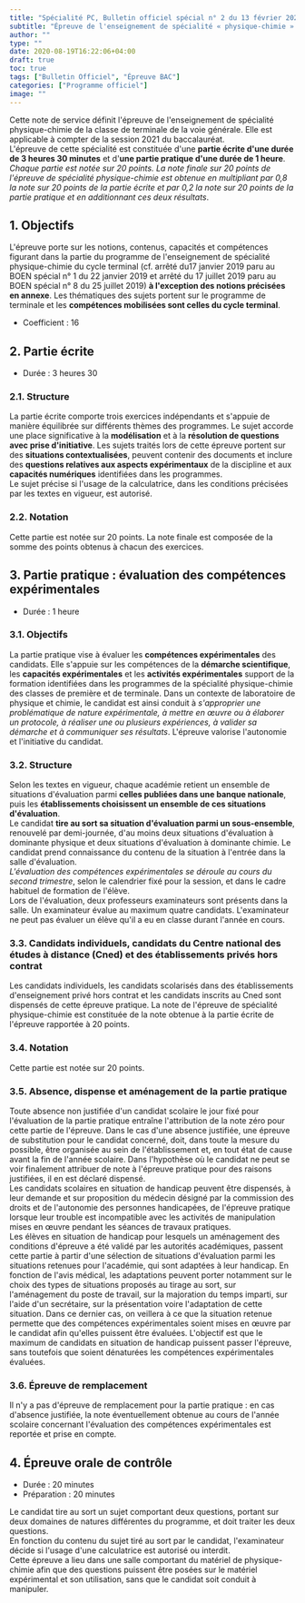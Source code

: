 ```yaml
---
title: "Spécialité PC, Bulletin officiel spécial n° 2 du 13 février 2020"
subtitle: "Épreuve de l'enseignement de spécialité « physique-chimie » de la classe de terminale de la voie générale à compter de la session 2021 de l'examen du baccalauréat"
author: ""
type: ""
date: 2020-08-19T16:22:06+04:00
draft: true
toc: true
tags: ["Bulletin Officiel", "Épreuve BAC"]
categories: ["Programme officiel"]
image: ""
---
```


Cette note de service définit l'épreuve de l'enseignement de spécialité physique-chimie de la classe de terminale de la voie générale. Elle est applicable à compter de la session 2021 du baccalauréat.  
L'épreuve de cette spécialité est constituée d'une **partie écrite d'une durée de 3 heures 30 minutes** et d'**une partie pratique d'une durée de 1 heure**. *Chaque partie est notée sur 20 points. La note finale sur 20 points de l'épreuve de spécialité physique-chimie est obtenue en multipliant par 0,8 la note sur 20 points de la partie écrite et par 0,2 la note sur 20 points de la partie pratique et en additionnant ces deux résultats*.

## 1. Objectifs

L'épreuve porte sur les notions, contenus, capacités et compétences figurant dans la partie du programme de l'enseignement de spécialité physique-chimie du cycle terminal (cf. arrêté du17 janvier 2019 paru au BOEN spécial n° 1 du 22 janvier 2019 et arrêté du 17 juillet 2019 paru au BOEN spécial n° 8 du 25 juillet 2019) **à l'exception des notions précisées en annexe**. Les thématiques des sujets portent sur le programme de terminale et les **compétences mobilisées sont celles du cycle terminal**.

- Coefficient : 16

## 2. Partie écrite

- Durée : 3 heures 30

### 2.1. Structure

La partie écrite comporte trois exercices indépendants et s'appuie de manière équilibrée sur différents thèmes des programmes. Le sujet accorde une place significative à la **modélisation** et à la **résolution de questions avec prise d'initiative**. Les sujets traités lors de cette épreuve portent sur des **situations contextualisées**, peuvent contenir des documents et inclure des **questions relatives aux aspects expérimentaux** de la discipline et aux **capacités numériques** identifiées dans les programmes.  
Le sujet précise si l'usage de la calculatrice, dans les conditions précisées par les textes en vigueur, est autorisé.

### 2.2. Notation

Cette partie est notée sur 20 points. La note finale est composée de la somme des points obtenus à chacun des exercices.

## 3. Partie pratique : évaluation des compétences expérimentales

- Durée : 1 heure

### 3.1. Objectifs

La partie pratique vise à évaluer les **compétences expérimentales** des candidats. Elle s'appuie sur les compétences de la **démarche scientifique**, les **capacités expérimentales** et les **activités expérimentales** support de la formation identifiées dans les programmes de la spécialité physique-chimie des classes de première et de terminale. Dans un contexte de laboratoire de physique et chimie, le candidat est ainsi conduit à *s'approprier une problématique de nature expérimentale, à mettre en œuvre ou à élaborer un protocole, à réaliser une ou plusieurs expériences, à valider sa démarche et à communiquer ses résultats*. L'épreuve valorise l'autonomie et l'initiative du candidat.

### 3.2. Structure

Selon les textes en vigueur, chaque académie retient un ensemble de situations d'évaluation parmi **celles publiées dans une banque nationale**, puis les **établissements choisissent un ensemble de ces situations d'évaluation**.  
Le candidat **tire au sort sa situation d'évaluation parmi un sous-ensemble**, renouvelé par demi-journée, d'au moins deux situations d'évaluation à dominante physique et deux situations d'évaluation à dominante chimie. Le candidat prend connaissance du contenu de la situation à l'entrée dans la salle d'évaluation.  
*L'évaluation des compétences expérimentales se déroule au cours du second trimestre*, selon le calendrier fixé pour la session, et dans le cadre habituel de formation de l'élève.  
Lors de l'évaluation, deux professeurs examinateurs sont présents dans la salle. Un examinateur évalue au maximum quatre candidats. L'examinateur ne peut pas évaluer un élève qu'il a eu en classe durant l'année en cours.

### 3.3. Candidats individuels, candidats du Centre national des études à distance (Cned) et des établissements privés hors contrat

Les candidats individuels, les candidats scolarisés dans des établissements d'enseignement privé hors contrat et les candidats inscrits au Cned sont dispensés de cette épreuve pratique. La note de l'épreuve de spécialité physique-chimie est constituée de la note obtenue à la partie écrite de l'épreuve rapportée à 20 points.

### 3.4. Notation

Cette partie est notée sur 20 points.

### 3.5. Absence, dispense et aménagement de la partie pratique

Toute absence non justifiée d'un candidat scolaire le jour fixé pour l'évaluation de la partie pratique entraîne l'attribution de la note zéro pour cette partie de l'épreuve. Dans le cas d'une absence justifiée, une épreuve de substitution pour le candidat concerné, doit, dans toute la mesure du possible, être organisée au sein de l'établissement et, en tout état de cause avant la fin de l'année scolaire. Dans l'hypothèse où le candidat ne peut se voir finalement attribuer de note à l'épreuve pratique pour des raisons justifiées, il en est déclaré dispensé.  
Les candidats scolaires en situation de handicap peuvent être dispensés, à leur demande et sur proposition du médecin désigné par la commission des droits et de l'autonomie des personnes handicapées, de l'épreuve pratique lorsque leur trouble est incompatible avec les activités de manipulation mises en œuvre pendant les séances de travaux pratiques.  
Les élèves en situation de handicap pour lesquels un aménagement des conditions d'épreuve a été validé par les autorités académiques, passent cette partie à partir d'une sélection de situations d'évaluation parmi les situations retenues pour l'académie, qui sont adaptées à leur handicap. En fonction de l'avis médical, les adaptations peuvent porter notamment sur le choix des types de situations proposés au tirage au sort, sur l'aménagement du poste de travail, sur la majoration du temps imparti, sur l'aide d'un secrétaire, sur la présentation voire l'adaptation de cette situation. Dans ce dernier cas, on veillera à ce que la situation retenue permette que des compétences expérimentales soient mises en œuvre par le candidat afin qu'elles puissent être évaluées. L'objectif est que le maximum de candidats en situation de handicap puissent passer l'épreuve, sans toutefois que soient dénaturées les compétences expérimentales évaluées.

### 3.6. Épreuve de remplacement

Il n'y a pas d'épreuve de remplacement pour la partie pratique : en cas d'absence justifiée, la note éventuellement obtenue au cours de l'année scolaire concernant l'évaluation des compétences expérimentales est reportée et prise en compte.

## 4. Épreuve orale de contrôle

- Durée : 20 minutes
- Préparation : 20 minutes

Le candidat tire au sort un sujet comportant deux questions, portant sur deux domaines de natures différentes du programme, et doit traiter les deux questions.  
En fonction du contenu du sujet tiré au sort par le candidat, l'examinateur décide si l'usage d'une calculatrice est autorisé ou interdit.  
Cette épreuve a lieu dans une salle comportant du matériel de physique-chimie afin que des questions puissent être posées sur le matériel expérimental et son utilisation, sans que le candidat soit conduit à manipuler.
